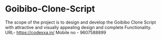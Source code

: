 # Goibibo-Clone-Script
The scope of the project is to design and develop the Goibibo Clone Script with attractive and visually appealing design and complete Functionality.
URL- https://codexxa.in/
Mobile no - 9607588899
